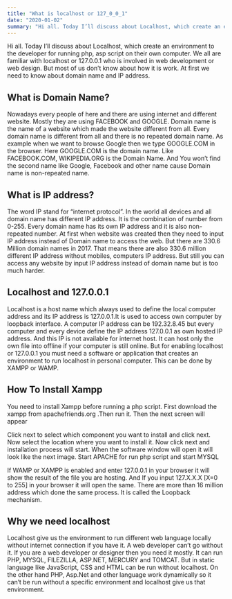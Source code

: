 ```yaml
---
title: "What is localhost or 127_0_0_1"
date: "2020-01-02"
summary: "Hi all. Today I’ll discuss about Localhost, which create an environment to the developer for running php, asp script on their own computer. We all are familiar with localhost or 127.0.0.1 who is involved in web development or web design. But most of us don’t know about how it is work. At first we need to know about domain name and IP address."
---
```

Hi all. Today I’ll discuss about Localhost, which create an environment to the developer for running php, asp script on their own computer. We all are familiar with localhost or 127.0.0.1 who is involved in web development or web design. But most of us don’t know about how it is work. At first we need to know about domain name and IP address.

## What is Domain Name?
Nowadays every people of here and there are using internet and different website. Mostly they are using FACEBOOK and GOOGLE. Domain name is the name of a website which made the website different from all. Every domain name is different from all and there is no repeated domain name. As example when we want to browse Google then we type GOOGLE.COM in the browser. Here GOOGLE.COM is the domain name. Like FACEBOOK.COM, WIKIPEDIA.ORG is the Domain Name. And You won’t find the second name like Google, Facebook and other name cause Domain name is non-repeated name.
##  What is IP address?
The word IP stand for “internet protocol”. In the world all devices and all domain name has different IP address. It is the combination of number from 0-255. Every domain name has its own IP address and it is also non-repeated number. At first when website was created then they need to input IP address instead of Domain name to access the web. But there are 330.6 Million domain names in 2017. That means there are also 330.6 million different IP address without mobiles, computers IP address. But still you can access any website by input IP address instead of domain name but is too much harder.

## Localhost and 127.0.0.1

Localhost is a host name which always used to define the local computer address and its IP address is 127.0.0.1.It is used to access own computer by loopback interface. A computer IP address can be 192.32.8.45 but every computer and every device define the IP address 127.0.0.1 as own hosted IP address. And this IP is not available for internet host. It can host only the own file into offline if your computer is still online. But for enabling localhost or 127.0.0.1 you must need a software or application that creates an environment to run localhost in personal computer. This can be done by XAMPP or WAMP.

## How To Install Xampp
You need to install Xampp before running a php script.
First download the xampp from apachefriends.org .Then run it. Then the next screen will appear

Click next to select which component you want to install and click next. Now select the location where you want to install it. Now click next and installation process will start. When the software window will open it will look like the next image. Start APACHE for run php script and start MYSQL

If WAMP or XAMPP is enabled and enter 127.0.0.1 in your browser it will show the result of the file you are hosting. And If you input 127.X.X.X [X=0 to 255] in your browser it will open the same. There are more than 16 million address which done the same process. It is called the Loopback mechanism.

## Why we need localhost

Localhost give us the environment to run different web language locally without internet connection if you have it.  A web developer can’t go without it. If you are a web developer or designer then you need it mostly. It can run PHP, MYSQL, FILEZILLA, ASP.NET, MERCURY and TOMCAT. But in static language like JavaScript, CSS and HTML can be run without localhost. On the other hand PHP, Asp.Net and other language work dynamically so it can’t be run without a specific environment and localhost give us that environment.
